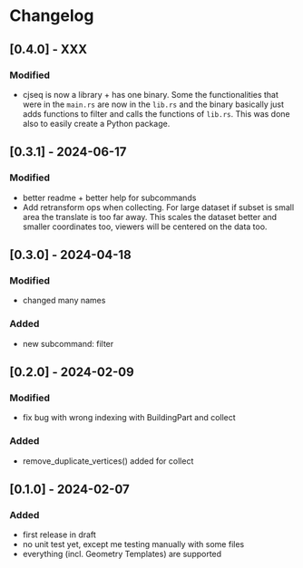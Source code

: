 # Changelog

## [0.4.0] - XXX
### Modified
- cjseq is now a library + has one binary. Some the functionalities that were in the `main.rs` are now in the `lib.rs` and the binary basically just adds functions to filter and calls the functions of `lib.rs`. This was done also to easily create a Python package.

## [0.3.1] - 2024-06-17
### Modified
- better readme + better help for subcommands
- Add retransform ops when collecting. For large dataset if subset is small area the translate is too far away. This scales the dataset better and smaller coordinates too, viewers will be centered on the data too.

## [0.3.0] - 2024-04-18
### Modified
- changed many names 
### Added
- new subcommand: filter

## [0.2.0] - 2024-02-09
### Modified
- fix bug with wrong indexing with BuildingPart and collect
### Added
- remove_duplicate_vertices() added for collect


## [0.1.0] - 2024-02-07
### Added
- first release in draft
- no unit test yet, except me testing manually with some files
- everything (incl. Geometry Templates) are supported
